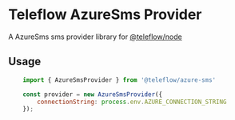 # Teleflow AzureSms Provider

A AzureSms sms provider library for [@teleflow/node](https://github.com/khulnasoft/teleflow)

## Usage

```javascript
    import { AzureSmsProvider } from '@teleflow/azure-sms'

    const provider = new AzureSmsProvider({
        connectionString: process.env.AZURE_CONNECTION_STRING
    });
```
